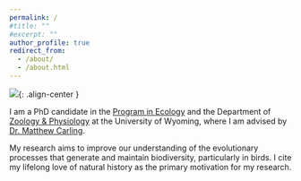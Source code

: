 ```yaml
---
permalink: /
#title: ""
#excerpt: ""
author_profile: true
redirect_from: 
  - /about/
  - /about.html
---
```


![](paul-dougherty.github.io/files/profile_pic2){: .align-center }

I am a PhD candidate in the [Program in Ecology](http://www.uwyo.edu/pie/) and the Department of [Zoology & Physiology](http://www.uwyo.edu/zoology/) at the University of Wyoming, where I am advised by [Dr. Matthew Carling](https://carlinglab.com/).

My research aims to improve our understanding of the evolutionary processes that generate and maintain biodiversity, particularly in birds. I cite my lifelong love of natural history as the primary motivation for my research.
